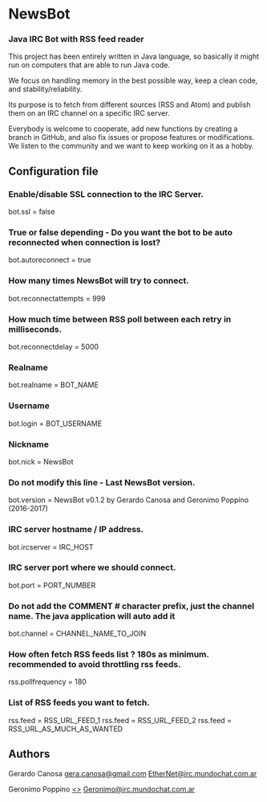 # NewsBot
### Java IRC Bot with RSS feed reader

This project has been entirely written in Java language, so basically it might run on computers that are able to run Java code.

We focus on handling memory in the best possible way, keep a clean code, and stability/reliability.

Its purpose is to fetch from different sources (RSS and Atom) and publish them on an IRC channel on a specific IRC server.

Everybody is welcome to cooperate, add new functions by creating a branch in GitHub, and also fix issues or propose features or modifications. We listen to the community and we want to keep working on it as a hobby.

## Configuration file

### Enable/disable SSL connection to the IRC Server.
bot.ssl = false

### True or false depending - Do you want the bot to be auto reconnected when connection is lost?
bot.autoreconnect = true

### How many times NewsBot will try to connect.
bot.reconnectattempts = 999

### How much time between RSS poll between each retry in milliseconds.
bot.reconnectdelay = 5000

### Realname
bot.realname = BOT_NAME

### Username
bot.login = BOT_USERNAME

### Nickname
bot.nick = NewsBot

### Do not modify this line - Last NewsBot version.
bot.version = NewsBot v0.1.2 by Gerardo Canosa and Geronimo Poppino (2016-2017)

### IRC server hostname / IP address.
bot.ircserver = IRC_HOST

### IRC server port where we should connect.
bot.port = PORT_NUMBER

### Do not add the COMMENT # character prefix, just the channel name. The java application will auto add it
bot.channel = CHANNEL_NAME_TO_JOIN

### How often fetch RSS feeds list ? 180s as minimum. recommended to avoid throttling rss feeds.
rss.pollfrequency = 180

### List of RSS feeds you want to fetch.
rss.feed = RSS_URL_FEED_1
rss.feed = RSS_URL_FEED_2
rss.feed = RSS_URL_AS_MUCH_AS_WANTED

## Authors

Gerardo Canosa [gera.canosa@gmail.com](mailto:gera.canosa@gmail.com) EtherNet@irc.mundochat.com.ar

Geronimo Poppino [<>](mailto:blah@bleh.com) Geronimo@irc.mundochat.com.ar
